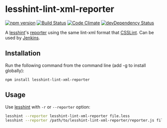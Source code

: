 # lesshint-lint-xml-reporter
[![npm version](https://badge.fury.io/js/lesshint-lint-xml-reporter.svg)](https://www.npmjs.com/package/lesshint-lint-xml-reporter) [![Build Status](https://travis-ci.org/llaumgui/lesshint-lint-xml-reporter.svg?branch=master)](https://travis-ci.org/llaumgui/lesshint-lint-xml-reporter) [![Code Climate](https://codeclimate.com/github/llaumgui/lesshint-lint-xml-reporter/badges/gpa.svg)](https://codeclimate.com/github/llaumgui/lesshint-lint-xml-reporter) [![devDependency Status](https://david-dm.org/llaumgui/lesshint-lint-xml-reporter/dev-status.svg)](https://david-dm.org/llaumgui/lesshint-lint-xml-reporter#info=devDependencies)

A [lesshint](https://github.com/lesshint/lesshint)'s [reporter](https://github.com/lesshint/lesshint/blob/master/lib/lesshint.js#reporters) using the same lint-xml format that [CSSLint](https://github.com/CSSLint/csslint). Can be used by [Jenkins](https://jenkins.io/).

## Installation
Run the following command from the command line (add -g to install globally):

```
npm install lesshint-lint-xml-reporter
```

## Usage
Use [lesshint](https://github.com/lesshint/lesshint) with `-r` or `--reporter` option:

```bash
lesshint --reporter lesshint-lint-xml-reporter file.less
lesshint --reporter /path/to/lesshint-lint-xml-reporter/reporter.js file.less
```
